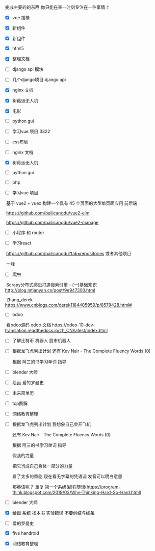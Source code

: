 完成主要的的东西 你只能在某一时刻专注在一件事情上

- [x] vue 插槽
- [x] 新组件
- [x] 新组件
- [x] html5
- [x] 整理文档
- [ ] django api 模块
- [ ] 几个django项目 django api

- [x] nginx 文档
- [x] 树莓派无人机
- [x] 电影

- [ ] python gui 

- [ ]  学习vue 项目 3322

- [ ] css布局
- [ ] nginx 文档
- [x] 树莓派无人机
- [ ] python gui 
- [ ] php
- [ ] 学习vue 项目

​	基于 vue2 + vuex 构建一个具有 45 个页面的大型单页面应用 前后端

​	https://github.com/bailicangdu/vue2-elm

​	https://github.com/bailicangdu/vue2-manage

- [ ] 小程序 和 router

- [ ] 学习react

​	https://github.com/bailicangdu?tab=repositories 或者其他项目

​	一峰

- [ ] 爬虫

​	Scrapy分布式爬虫打造搜索引擎 - (一)基础知识 http://blog.mtianyan.cn/post/9e947300.html

​	Zhang_derek https://www.cnblogs.com/derek1184405959/p/8579428.html#

- [ ] odoo

​	看odoo源码 odoo 文档 https://odoo-10-dev-translation.readthedocs.io/zh_CN/latest/index.html








- [ ] 了解比特币 机器人 股市机器人

- [ ] 根据龙飞虎列出计划 还有 Kev Nair - The Complete Fluency Words (0)

  根据 阿三的书学习单词 指导

- [ ] blender 大师

- [ ] 绘画 爱的罗曼史

- [ ] 未来简单历 

- [ ] tcp图解










- [ ] 网络教育整理

- [ ] 根据龙飞虎列出计划  我想象自己会开飞机

  还有 Kev Nair - The Complete Fluency Words (0)

  根据 阿三的书学习单词 指导

  假装的力量

  把它当成自己身体一部分的力量

  看了太多的番剧  现在看无字幕的凭语调 发音可以明白意思 

  那英语呢？ 重复 第一个系统(编程随想(<https://program-think.blogspot.com/2019/03/Why-Thinking-Hard-So-Hard.html>)

- [ ] blender 大师

- [x] 绘画  系统 找本书 实验错误 不要纠结与线条

- [ ] 爱的罗曼史 

- [x] five handroid


- [x] 网络教育整理











